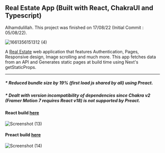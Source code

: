 ## Real Estate App (Built with React, ChakraUI and Typescript)

Alhamdulillah. This project was finished on 17/08/22 (Initial Commit : 05/08/22). <br />


![1661356151312 (4)](https://user-images.githubusercontent.com/75086310/186465633-2ff8063d-642d-4643-a2bf-9a6394e9d3b8.png)

A [Real Estate](https://real-estate-classic.vercel.app/) web application that features Authentication, Pages, Responsive design, Image scrolling and much more. This app fetches data from an API and Generates static pages at build time using Next's getStaticProps.
___
##### * Reduced bundle size by 19% (first load js shared by all) using Preact. 
##### * Dealt with version incompatibility of dependencies since Chakra v2 (Framer Motion 7 requires React v18) is not supported by Preact. 


#### React build [here](https://real-estate-classic.vercel.app/)

![Screenshot (13)](https://user-images.githubusercontent.com/75086310/185013001-8834fa84-66ba-4877-b4f1-369571e6e032.png)

#### Preact build [here](https://real-estate-dabd77r6t-ayeman-b-salauddin.vercel.app/)

![Screenshot (14)](https://user-images.githubusercontent.com/75086310/185013023-b2d06f14-c6ea-4098-bcef-0eea9ed8f682.png)
